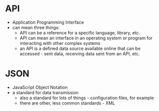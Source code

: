 # API
- Application Programming Interface
- can mean three things:
  - API can be a reference for a specific language, library, etc.
  - API can mean an interface in an operating system or program for interacting with other complex systems
  - an API is a defined data source available online that can be accessed - sent data, receiving data sent from an API, etc.

# JSON
- JavaScript Object Notation
- a standard for data transmission
  - also a standard for lots of things - configuration files, for example
  - there are other, less common standards - XML